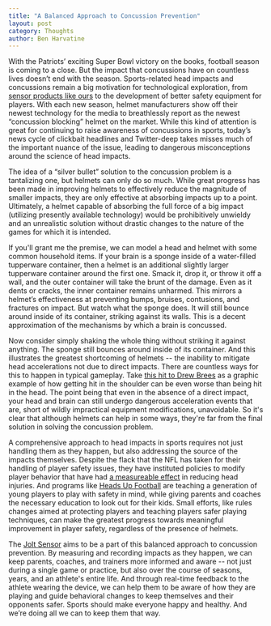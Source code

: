 ```yaml
---
title: "A Balanced Approach to Concussion Prevention"
layout: post
category: Thoughts
author: Ben Harvatine
---
```


With the Patriots’ exciting Super Bowl victory on the books, football season is coming to a close. But the impact that concussions have on countless lives doesn’t end with the season. Sports-related head impacts and concussions remain a big motivation for technological exploration, from [sensor products like ours](/products) to the development of better safety equipment for players. With each new season, helmet manufacturers show off their newest technology for the media to breathlessly report as the newest “concussion blocking” helmet on the market. While this kind of attention is great for continuing to raise awareness of concussions in sports, today’s news cycle of clickbait headlines and Twitter-deep takes misses much of the important nuance of the issue, leading to dangerous misconceptions around the science of head impacts.

The idea of a “silver bullet” solution to the concussion problem is a tantalizing one, but  helmets can only do so much. While great progress has been made in improving helmets to effectively reduce the magnitude of smaller impacts, they are only effective at absorbing impacts up to a point. Ultimately, a helmet capable of absorbing the full force of a big impact (utilizing presently available technology) would be prohibitively unwieldy and an unrealistic solution without drastic changes to the nature of the games for which it is intended.

If you'll grant me the premise, we can model a head and helmet with some common household items. If your brain is a sponge inside of a water-filled tupperware container, then a helmet is an additional slightly larger tupperware container around the first one. Smack it, drop it, or throw it off a wall, and the outer container will take the brunt of the damage. Even as it dents or cracks, the inner container remains unharmed. This mirrors a helmet’s effectiveness at preventing bumps, bruises, contusions, and fractures on impact. But watch what the sponge does. It will still bounce around inside of its container, striking against its walls. This is a decent approximation of the mechanisms by which a brain is concussed.

Now consider simply shaking the whole thing without striking it against anything. The sponge still bounces around inside of its container. And this illustrates the greatest shortcoming of helmets -- the inability to mitigate head accelerations not due to direct impacts. There are countless ways for this to happen in typical gameplay. Take [this hit to Drew Brees](http://ftw.usatoday.com/2013/11/ahmad-brooks-drew-brees-gif) as a graphic example of how getting hit in the shoulder can be even worse than being hit in the head. The point being that even in the absence of a direct impact, your head and brain can still undergo dangerous acceleration events that are, short of wildly impractical equipment modifications, unavoidable. So it's clear that although helmets can help in some ways, they're far from the final solution in solving the concussion problem.

A comprehensive approach to head impacts in sports requires not just handling them as they happen, but also addressing the source of the impacts themselves. Despite the flack that the NFL has taken for their handling of player safety issues, they have instituted policies to modify player behavior that have had [a measureable effect](http://www.huffingtonpost.com/2015/01/29/nfl-concussions-2014-season-2015_n_6573260.html) in reducing head injuries. And programs like [Heads Up Football](http://usafootball.com/headsup) are teaching a generation of young players to play with safety in mind, while giving parents and coaches the necessary education to look out for their kids. Small efforts, like rules changes aimed at protecting players and teaching players safer playing techniques, can make the greatest progress towards meaningful improvement in player safety, regardless of the presence of helmets.

The [Jolt Sensor](/products) aims to be a part of this balanced approach to concussion prevention. By measuring and recording impacts as they happen, we can keep parents, coaches, and trainers more informed and aware -- not just during a single game or practice, but also over the course of seasons, years, and an athlete's entire life. And through real-time feedback to the athlete wearing the device, we can help them to be aware of how they are playing and guide behavioral changes to keep themselves and their opponents safer. Sports should make everyone happy and healthy. And we’re doing all we can to keep them that way.